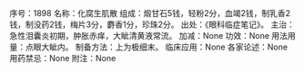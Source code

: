 序号：1898
名称：化腐生肌散
组成：煅甘石5钱，轻粉2分，血竭2钱，制乳香2钱，制没药2钱，梅片3分，麝香1分，珍珠2分。
出处：《眼科临症笔记》。
主治：急性泪囊炎初期，肿胀赤痒，大眦清黄液常流。
加减：None
功效：None
用法用量：点眼大眦内。
制备方法：上为极细末。
临床应用：None
各家论述：None
用药禁忌：None
附注：None
